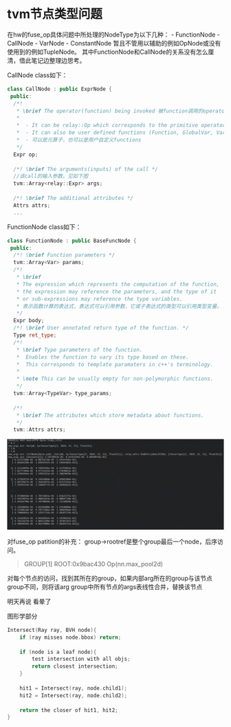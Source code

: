 # tvm节点类型问题

在hw的fuse_op具体问题中所处理的NodeType为以下几种：
    - FunctionNode
    - CallNode
    - VarNode
    - ConstantNode
暂且不管用以辅助的例如OpNode或没有使用到的例如TupleNode。
其中FunctionNode和CallNode的关系没有怎么厘清，借此笔记边整理边思考。

CallNode class如下：
```c++
class CallNode : public ExprNode {
 public:
  /*!
   * \brief The operator(function) being invoked 被function调用的operator
   *
   *  - It can be relay::Op which corresponds to the primitive operators.
   *  - It can also be user defined functions (Function, GlobalVar, Var).
   *  - 可以是元算子，也可以是用户自定义functions
   */
  Expr op;

  /*! \brief The arguments(inputs) of the call */
  //该call的输入参数，见如下图
  tvm::Array<relay::Expr> args;

  /*! \brief The additional attributes */
  Attrs attrs;
  ...
```

FunctionNode class如下：
```c++
class FunctionNode : public BaseFuncNode {
 public:
  /*! \brief Function parameters */
  tvm::Array<Var> params;
  /*!
   * \brief
   * The expression which represents the computation of the function,
   * the expression may reference the parameters, and the type of it
   * or sub-expressions may reference the type variables.
   * 表示函数计算的表达式，表达式可以引用参数，它或子表达式的类型可以引用类型变量。
   */
  Expr body;
  /*! \brief User annotated return type of the function. */
  Type ret_type;
  /*!
   * \brief Type parameters of the function.
   *  Enables the function to vary its type based on these.
   *  This corresponds to template paramaters in c++'s terminology.
   *
   * \note This can be usually empty for non-polymorphic functions.
   */
  tvm::Array<TypeVar> type_params;

  /*!
   * \brief The attributes which store metadata about functions.
   */
  tvm::Attrs attrs;
```

![new_args](pics/args.png)

对fuse_op patition的补充： group->rootref是整个group最后一个node，后序访问。
> GROUP[1] ROOT:0x9bac430 Op(nn.max_pool2d)

对每个节点的访问，找到其所在的group，如果内部arg所在的group与该节点group不同，则将该arg group中所有节点的args表线性合并，替换该节点

明天再说 看晕了

图形学部分
```c++
Intersect(Ray ray, BVH node){
    if (ray misses node.bbox) return;

    if (node is a leaf node){
        test intersection with all objs;
        return closest intersection;
    }

    hit1 = Intersect(ray, node.child1);
    hit2 = Intersect(ray, node.child2);

    return the closer of hit1, hit2;
}
```